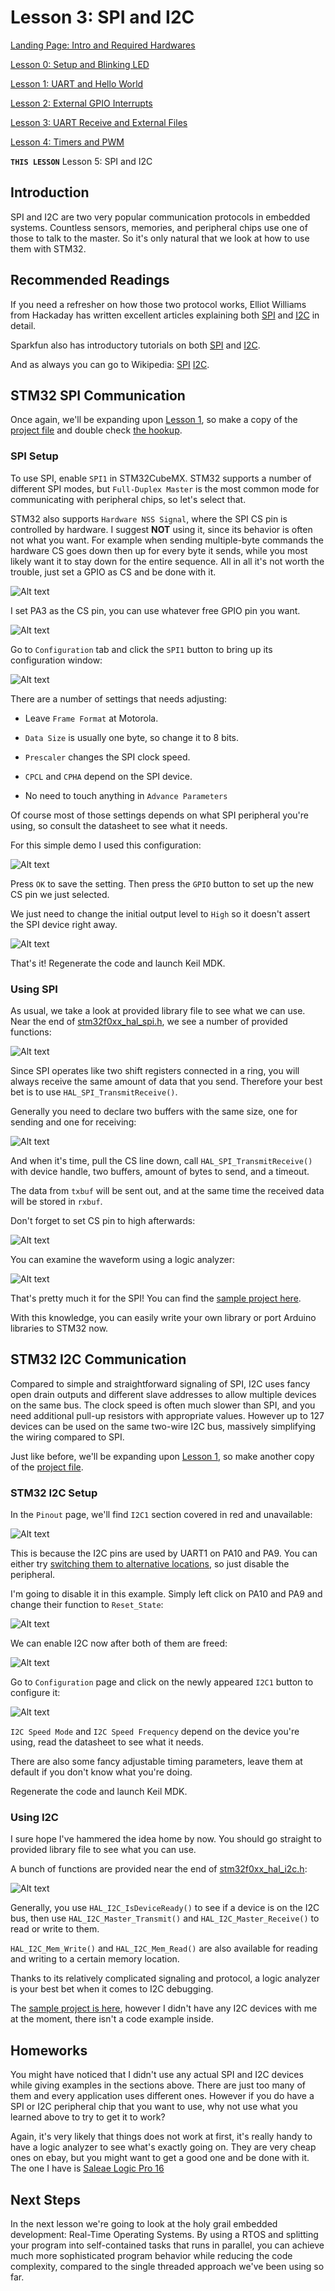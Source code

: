 # Lesson 3: SPI and I2C

[Landing Page: Intro and Required Hardwares](../README.md)

[Lesson 0: Setup and Blinking LED](../lesson0_intro_blinkLED/README.md)

[Lesson 1: UART and Hello World](../lesson1_serial_helloworld/README.md)

[Lesson 2: External GPIO Interrupts](../lesson2_external_interrupt/README.md)

[Lesson 3: UART Receive and External Files](../lesson3_serial_recv_interrupt)

[Lesson 4: Timers and PWM](../lesson4_timers_and_pwm/README.md)

**`THIS LESSON`** Lesson 5: SPI and I2C

## Introduction

SPI and I2C are two very popular communication protocols in embedded systems. Countless sensors, memories, and peripheral chips use one of those to talk to the master. So it's only natural that we look at how to use them with STM32.

## Recommended Readings

If you need a refresher on how those two protocol works, Elliot Williams from Hackaday has written excellent articles explaining both [SPI](https://hackaday.com/2016/07/01/what-could-go-wrong-spi/) and [I2C](https://hackaday.com/2016/07/19/what-could-go-wrong-i2c-edition/) in detail.

Sparkfun also has introductory tutorials on both [SPI](https://learn.sparkfun.com/tutorials/serial-peripheral-interface-spi) and [I2C](https://learn.sparkfun.com/tutorials/i2c).

And as always you can go to Wikipedia: [SPI](https://en.wikipedia.org/wiki/Serial_Peripheral_Interface_Bus) [I2C](https://en.wikipedia.org/wiki/I%C2%B2C).

## STM32 SPI Communication

Once again, we'll be expanding upon [Lesson 1](../lesson1_serial_helloworld/README.md), so make a copy of the [project file](../lesson1_serial_helloworld/sample_code) and double check [the hookup](../lesson1_serial_helloworld/README.md#hookup).

### SPI Setup

To use SPI, enable `SPI1` in STM32CubeMX. STM32 supports a number of different SPI modes, but `Full-Duplex Master` is the most common mode for communicating with peripheral chips, so let's select that.

STM32 also supports `Hardware NSS Signal`, where the SPI CS pin is controlled by hardware. I suggest **NOT** using it, since its behavior is often not what you want. For example when sending multiple-byte commands the hardware CS goes down then up for every byte it sends, while you most likely want it to stay down for the entire sequence. All in all it's not worth the trouble, just set a GPIO as CS and be done with it.

![Alt text](resources/cubespi.png)

I set PA3 as the CS pin, you can use whatever free GPIO pin you want.

![Alt text](resources/cubecs.png)

Go to `Configuration` tab and click the `SPI1` button to bring up its configuration window:

![Alt text](resources/cubeinit.png)

There are a number of settings that needs adjusting:

* Leave `Frame Format` at Motorola.

* `Data Size` is usually one byte, so change it to 8 bits.

* `Prescaler` changes the SPI clock speed.

* `CPCL` and `CPHA` depend on the SPI device.

* No need to touch anything in `Advance Parameters`

Of course most of those settings depends on what SPI peripheral you're using, so consult the datasheet to see what it needs.

For this simple demo I used this configuration:

![Alt text](resources/cubedone.png)

Press `OK` to save the setting. Then press the `GPIO` button to set up the new CS pin we just selected.

We just need to change the initial output level to `High` so it doesn't assert the SPI device right away.

![Alt text](resources/cubecspin.png)

That's it! Regenerate the code and launch Keil MDK.

### Using SPI

As usual, we take a look at provided library file to see what we can use. Near the end of [stm32f0xx_hal_spi.h](sample_code_spi/Drivers/STM32F0xx_HAL_Driver/Inc/stm32f0xx_hal_spi.h), we see a number of provided functions:

![Alt text](resources/spi_func.png)

Since SPI operates like two shift registers connected in a ring, you will always receive the same amount of data that you send. Therefore your best bet is to use `HAL_SPI_TransmitReceive()`. 

Generally you need to declare two buffers with the same size, one for sending and one for receiving:

![Alt text](resources/pv.png)

And when it's time, pull the CS line down, call `HAL_SPI_TransmitReceive()` with device handle, two buffers, amount of bytes to send, and a timeout.

The data from `txbuf` will be sent out, and at the same time the received data will be stored in `rxbuf`.

Don't forget to set CS pin to high afterwards:

![Alt text](resources/while.png)

You can examine the waveform using a logic analyzer:

![Alt text](resources/logic.png)

That's pretty much it for the SPI! You can find the [sample project here](./sample_code_spi).

With this knowledge, you can easily write your own library or port Arduino libraries to STM32 now.

## STM32 I2C Communication

Compared to simple and straightforward signaling of SPI, I2C uses fancy open drain outputs and different slave addresses to allow multiple devices on the same bus. The clock speed is often much slower than SPI, and you need additional pull-up resistors with appropriate values. However up to 127 devices can be used on the same two-wire I2C bus, massively simplifying the wiring compared to SPI.

Just like before, we'll be expanding upon [Lesson 1](../lesson1_serial_helloworld/README.md), so make another copy of the [project file](../lesson1_serial_helloworld/sample_code).

### STM32 I2C Setup

In the `Pinout` page, we'll find `I2C1` section covered in red and unavailable:

![Alt text](resources/noi2c.png)

This is because the I2C pins are used by UART1 on PA10 and PA9. You can either try [switching them to alternative locations](../lesson1_serial_helloworld/alt_locations.md), so just disable the peripheral.

I'm going to disable it in this example. Simply left click on PA10 and PA9 and change their function to `Reset_State`:

![Alt text](resources/res.png)

We can enable I2C now after both of them are freed:

![Alt text](resources/i2cok.png)

Go to `Configuration` page and click on the newly appeared `I2C1` button to configure it:

![Alt text](resources/i2cconfig.png)

`I2C Speed Mode` and `I2C Speed Frequency` depend on the device you're using, read the datasheet to see what it needs.

There are also some fancy adjustable timing parameters, leave them at default if you don't know what you're doing.

Regenerate the code and launch Keil MDK.

### Using I2C

I sure hope I've hammered the idea home by now. You should go straight to provided library file to see what you can use.

A bunch of functions are provided near the end of [stm32f0xx_hal_i2c.h](sample_code_i2c/Drivers/STM32F0xx_HAL_Driver/Inc/stm32f0xx_hal_i2c.h):

![Alt text](resources/i2cfun.png)

Generally, you use `HAL_I2C_IsDeviceReady()` to see if a device is on the I2C bus, then use `HAL_I2C_Master_Transmit()` and `HAL_I2C_Master_Receive()` to read or write to them. 

`HAL_I2C_Mem_Write()` and `HAL_I2C_Mem_Read()` are also available for reading and writing to a certain memory location.

Thanks to its relatively complicated signaling and protocol, a logic analyzer is your best bet when it comes to I2C debugging. 

The [sample project is here](./sample_code_spi), however I didn't have any I2C devices with me at the moment, there isn't a code example inside.

## Homeworks

You might have noticed that I didn't use any actual SPI and I2C devices while giving examples in the sections above. There are just too many of them and every application uses different ones. However if you do have a SPI or I2C peripheral chip that you want to use, why not use what you learned above to try to get it to work?

Again, it's very likely that things does not work at first, it's really handy to have a logic analyzer to see what's exactly going on. They are very cheap ones on ebay, but you might want to get a good one and be done with it. The one I have is [Saleae Logic Pro 16](https://www.saleae.com/)

## Next Steps

In the next lesson we're going to look at the holy grail embedded development: Real-Time Operating Systems. By using a RTOS and splitting your program into self-contained tasks that runs in parallel, you can achieve much more sophisticated program behavior while reducing the code complexity, compared to the single threaded approach we've been using so far. 